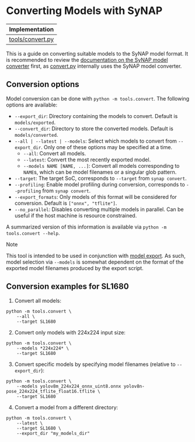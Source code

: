 # Converting Models with SyNAP

| Implementation |
|----------------|
| [tools/convert.py](/tools/convert.py) |

This is a guide on converting suitable models to the SyNAP model format.
It is recommended to review the [documentation on the SyNAP model converter](https://synaptics-synap.github.io/doc/manual/working_with_models.html#model-conversion) first, as [convert.py](/tools/convert.py) internally uses the SyNAP model converter.

## Conversion options
Model conversion can be done with `python -m tools.convert`. The following options are available:
- `--export_dir`: Directory containing the models to convert. Default is `models/exported`.
- `--convert_dir`: Directory to store the converted models. Default is `models/converted`.
- `--all | --latest | --models`: Select which models to convert from `--export_dir`. Only one of these options may be specified at a time.
  - `--all`: Convert all models.
  - `--latest`: Convert the most recently exported model.
  - `--models NAME [NAME, ...]`: Convert all models corresponding to `NAME`s, which can be model filenames or a singular glob pattern.
- `--target`: The target SoC, corresponds to `--target` from `synap convert`.
- `--profiling`: Enable model profiling during conversion, corresponds to `--profiling` from `synap convert`.
- `--export_formats`: Only models of this format will be considered for conversion. Default is `["onnx", "tflite"]`.
- `--no_parallel`: Disables converting multiple models in parallel. Can be useful if the host machine is resource constrained.

A summarized version of this information is available via `python -m tools.convert --help`.

> [!NOTE]
> This tool is intended to be used in conjunction with [model export](/tools/docs/export.md). As such, model selection via `--models` is somewhat dependent on the format of the exported model filenames produced by the export script.

## Conversion examples for SL1680
1. Convert all models:
```
python -m tools.convert \
    --all \
    --target SL1680
```
2. Convert only models with 224x224 input size:
```
python -m tools.convert \
    --models *224x224* \
    --target SL1680
```
3. Convert specific models by specifying model filenames (relative to `--export_dir`):
```
python -m tools.convert \
    --models yolov8m_224x224_onnx_uint8.onnx yolov8n-pose_224x224_tflite_float16.tflite \
    --target SL1680
```
4. Convert a model from a different directory:
```
python -m tools.convert \
    --latest \
    --target SL1680 \
    --export_dir "my_models_dir"
```